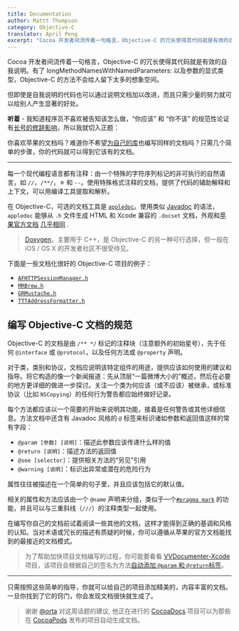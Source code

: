 ```yaml
---
title: Documentation
author: Mattt Thompson
category: Objective-C
translator: April Peng
excerpt: "Cocoa 开发者间流传着一句格言，Objective-C 的冗长使得其代码就是有效的自我说明。有了 longMethodNamesWithNamedParameters: 以及参数的显式类型，Objective-C 的方法不会给人留下太多的想象空间。"
---
```


Cocoa 开发者间流传着一句格言，Objective-C 的冗长使得其代码就是有效的自我说明。有了 longMethodNamesWithNamedParameters: 以及参数的显式类型，Objective-C 的方法不会给人留下太多的想象空间。

但即使是自我说明的代码也可以通过说明文档加以改进，而且只需少量的努力就可以给别人产生显著的好处。

**听着** - 我知道程序员不喜欢被告知该怎么做，“你应该” 和 “你不该” 的规范性论证有[长号的修辞影响](http://www.youtube.com/watch?v=ss2hULhXf04)，所以我就切入正题：

你喜欢苹果的文档吗？难道你不希望[为自己的库](http://cocoadocs.org/docsets/AFNetworking/1.3.1/Classes/AFHTTPClient.html)也编写同样的文档吗？只需几个简单的步骤，你的代码就可以得到它该有的文档。

---

每一个现代编程语言都有注释：由一个特殊的字符序列标记的非可执行的自然语言，如 `//`，`/**/`，`＃` 和 `--`。使用特殊格式注释的文档，提供了代码的辅助解释和上下文，可以用编译工具提取和解析。

在 Objective-C，可选的文档工具是 [`appledoc`](https://github.com/tomaz/appledoc)。使用类似 [Javadoc](http://en.wikipedia.org/wiki/Javadoc) 的语法，`appledoc` 能够从 `.h` 文件生成 HTML 和 Xcode 兼容的 `.docset` 文档，外观和[苹果官方文档](https://developer.apple.com/library/mac/#documentation/Cocoa/Reference/Foundation/Classes/NSArray_Class/NSArray.html) [几乎相同](http://cocoadocs.org/docsets/AFNetworking/1.3.1/Classes/AFHTTPClient.html) .

> [Doxygen](http://www.stack.nl/~dimitri/doxygen/)，主要用于 C++，是 Objective-C 的另一种可行选择，但一般在 iOS / OS X 的开发者社区不很受待见。

下面是一些文档化很好的 Objective-C 项目的例子：

- [`AFHTTPSessionManager.h`](https://github.com/AFNetworking/AFNetworking/blob/master/AFNetworking/AFHTTPSessionManager.h)
- [`MRBrew.h`](https://github.com/marcransome/MRBrew/blob/master/MRBrew/MRBrew.h)
- [`GRMustache.h`](https://github.com/groue/GRMustache/blob/master/src/classes/GRMustache.h)
- [`TTTAddressFormatter.h`](https://github.com/mattt/FormatterKit/blob/master/FormatterKit/TTTAddressFormatter.h)

## 编写 Objective-C 文档的规范

Objective-C 的文档是由 `/** */` 标记的注释块（注意额外的初始星号），先于任何 `@interface` 或 `@protocol`，以及任何方法或 `@property` 声明。

对于类，类别和协议，文档应说明该特定组件的用途，提供应该如何使用的建议和指导。将它构造的像一个新闻报道：先从顶层“一篇微博大小的”概述，然后在必要的地方更详细的做进一步探讨。关注一个类为何应该（或不应该）被继承，或标准协议（比如 `NSCopying`）的任何行为警告都应始终做好记录。

每个方法都应该以一个简要的开始来说明其功能，接着是任何警告或其他详细信息。方法文档中还含有 Javadoc 风格的 `@` 标签来标识诸如参数和返回值这样的常有字段：

- `@param [参数] [说明]`：描述此参数应该传递什么样的值
- `@return [说明]`：描述方法的返回值
- `@see [selector]`：提供相关方法的“另见”引用
- `@warning [说明]`：标识出异常或潜在的危险行为

属性往往被描述在一个简单的句子里，并且应该包括它的默认值。

相关的属性和方法应该由一个 `@name` 声明来分组，类似于一个[`#pragma mark`](http://nshipster.com/pragma/) 的功能，并且可以与三重斜线（`///`）的注释类型一起使用。

在编写你自己的文档前试着阅读一些其他的文档，这样才能得到正确的基调和风格的认知。当对术语或冗长的描述有质疑的时候，你可以遵循从苹果的官方文档能找到的最接近的文档模式。

> 为了帮助加快项目文档编写的过程，你可能要看看 [VVDocumenter-Xcode](https://github.com/onevcat/VVDocumenter-Xcode) 项目，该项目会根据自己的签名为方法[自动添加 `@param` 和 `@return`标签](https://raw.github.com/onevcat/VVDocumenter-Xcode/master/ScreenShot.gif)。

---

只需按照这些简单的指导，你就可以给自己的项目添加精美的，内容丰富的文档。一旦你找到了它的窍门，你会发现文档很快就生成了。

> 谢谢 [@orta](https://github.com/orta) 对这周话题的建议, 他正在进行的 [CocoaDocs](http://cocoadocs.org) 项目可以为那些在 [CocoaPods](http://cocoapods.org) 发布的项目自动生成文档。
